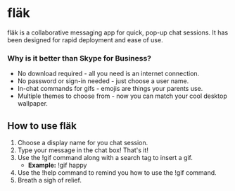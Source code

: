 # fläk

fläk is a collaborative messaging app for quick, pop-up chat sessions. It has been designed for rapid deployment and ease of use.

### Why is it better than Skype for Business?

- No download required - all you need is an internet connection.
- No password or sign-in needed - just choose a user name.
- In-chat commands for gifs - emojis are things your parents use.
- Multiple themes to choose from - now you can match your cool desktop wallpaper.



## How to use fläk

1. Choose a display name for you chat session.
2. Type your message in the chat box! That's it!
3. Use the !gif command along with a search tag to insert a gif.
   - **Example:** !gif happy
4. Use the !help command to remind you how to use the !gif command.
5. Breath a sigh of relief.